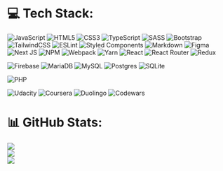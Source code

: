 # 💻 Tech Stack:
 ![JavaScript](https://img.shields.io/badge/javascript-%23323330.svg?style=plastic&logo=javascript&logoColor=%23F7DF1E) 
 ![HTML5](https://img.shields.io/badge/html5-%23E34F26.svg?style=plastic&logo=html5&logoColor=white)
 ![CSS3](https://img.shields.io/badge/css3-%231572B6.svg?style=plastic&logo=css3&logoColor=white)
 ![TypeScript](https://img.shields.io/badge/typescript-%23007ACC.svg?style=plastic&logo=typescript&logoColor=white)
 ![SASS](https://img.shields.io/badge/SASS-hotpink.svg?style=plastic&logo=SASS&logoColor=white)
 ![Bootstrap](https://img.shields.io/badge/bootstrap-%23563D7C.svg?style=plastic&logo=bootstrap&logoColor=white)
 ![TailwindCSS](https://img.shields.io/badge/tailwindcss-%2338B2AC.svg?style=plastic&logo=tailwind-css&logoColor=white)
 ![ESLint](https://img.shields.io/badge/ESLint-4B3263?style=plastic&logo=eslint&logoColor=white) 
 ![Styled Components](https://img.shields.io/badge/styled--components-DB7093?style=plastic&logo=styled-components&logoColor=white)
 ![Markdown](https://img.shields.io/badge/markdown-%23000000.svg?style=plastic&logo=markdown&logoColor=white)
 ![Figma](https://img.shields.io/badge/figma-%23F24E1E.svg?style=plastic&logo=figma&logoColor=white)<br/>
 ![Next JS](https://img.shields.io/badge/Next-black?style=plastic&logo=next.js&logoColor=white) 
 ![NPM](https://img.shields.io/badge/NPM-%23000000.svg?style=plastic&logo=npm&logoColor=white)
 ![Webpack](https://img.shields.io/badge/webpack-%238DD6F9.svg?style=plastic&logo=webpack&logoColor=black) 
 ![Yarn](https://img.shields.io/badge/yarn-%232C8EBB.svg?style=plastic&logo=yarn&logoColor=white)
 ![React](https://img.shields.io/badge/react-%2320232a.svg?style=plastic&logo=react&logoColor=%2361DAFB) 
 ![React Router](https://img.shields.io/badge/React_Router-CA4245?style=plastic&logo=react-router&logoColor=white)
 ![Redux](https://img.shields.io/badge/redux-%23593d88.svg?style=plastic&logo=redux&logoColor=white)
 
 ![Firebase](https://img.shields.io/badge/firebase-%23039BE5.svg?style=plastic&logo=firebase)
 ![MariaDB](https://img.shields.io/badge/MariaDB-003545?style=plastic&logo=mariadb&logoColor=white)
 ![MySQL](https://img.shields.io/badge/mysql-%2300f.svg?style=plastic&logo=mysql&logoColor=white)
 ![Postgres](https://img.shields.io/badge/postgres-%23316192.svg?style=plastic&logo=postgresql&logoColor=white)
 ![SQLite](https://img.shields.io/badge/sqlite-%2307405e.svg?style=plastic&logo=sqlite&logoColor=white)
 
 ![PHP](https://img.shields.io/badge/php-%23777BB4.svg?style=plastic&logo=php&logoColor=white)

 ![Udacity](https://img.shields.io/badge/Udacity-grey?style=plastic&logo=udacity&logoColor=15B8E6)
 ![Coursera](https://img.shields.io/badge/Coursera-%230056D2.svg?style=plastic&logo=Coursera&logoColor=white)
 ![Duolingo](https://img.shields.io/badge/Duolingo-%234DC730.svg?style=plastic&logo=Duolingo&logoColor=white)
 ![Codewars](https://img.shields.io/badge/Codewars-B1361Estyle=plastic&logo=codewars&logoColor=grey)
 


 
# 📊 GitHub Stats:
![](https://github-readme-stats.vercel.app/api?username=Kuldyaev&theme=tokyonight&hide_border=false&include_all_commits=true&count_private=true)<br/>
![](https://github-readme-streak-stats.herokuapp.com/?user=Kuldyaev&theme=tokyonight&hide_border=false)<br/>
![](https://github-readme-stats.vercel.app/api/top-langs/?username=Kuldyaev&theme=tokyonight&hide_border=false&include_all_commits=true&count_private=true&layout=compact)



